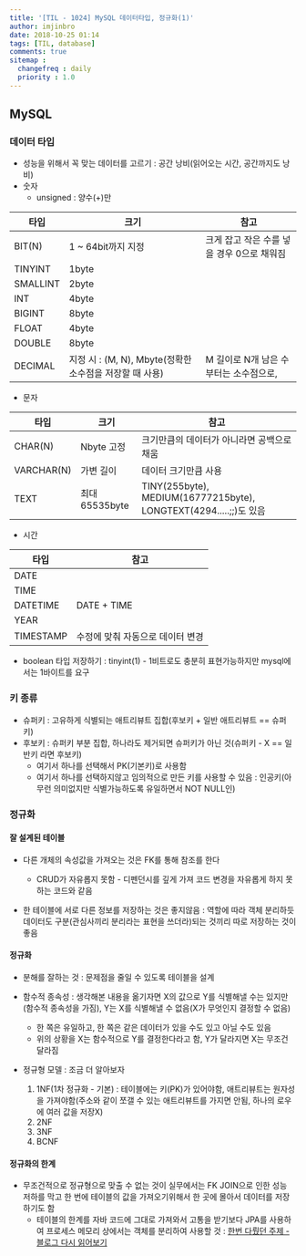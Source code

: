 ```yaml
---
title: '[TIL - 1024] MySQL 데이터타입, 정규화(1)'
author: imjinbro
date: 2018-10-25 01:14
tags: [TIL, database]
comments: true
sitemap :
  changefreq : daily
  priority : 1.0
---
```


## MySQL
### 데이터 타입
* 성능을 위해서 꼭 맞는 데이터를 고르기 : 공간 낭비(읽어오는 시간, 공간까지도 낭비)
* 숫자
  * unsigned : 양수(+)만
  
| 타입 | 크기 | 참고 |
| - | - | - |
| BIT(N) | 1 ~ 64bit까지 지정 | 크게 잡고 작은 수를 넣을 경우 0으로 채워짐 |
| TINYINT | 1byte |  |
| SMALLINT | 2byte |  |
| INT | 4byte |  |
| BIGINT | 8byte |  |
| FLOAT | 4byte |  |
| DOUBLE | 8byte |  |
| DECIMAL | 지정 시 : (M, N), Mbyte(정확한 소수점을 저장할 때 사용) | M 길이로 N개 남은 수부터는 소수점으로,  |
  
* 문자
  
| 타입 | 크기 | 참고 |
| - | - | - |
| CHAR(N) | Nbyte 고정 | 크기만큼의 데이터가 아니라면 공백으로 채움 |
| VARCHAR(N) | 가변 길이 | 데이터 크기만큼 사용 |
| TEXT | 최대 65535byte | TINY(255byte), MEDIUM(16777215byte), LONGTEXT(4294.....;;)도 있음 |
  
* 시간
  
| 타입 | 참고 |
| - | - |
| DATE |  |
| TIME |  |
| DATETIME | DATE + TIME |
| YEAR |  |
| TIMESTAMP | 수정에 맞춰 자동으로 데이터 변경 |

* boolean 타입 저장하기 : tinyint(1) - 1비트로도 충분히 표현가능하지만 mysql에서는 1바이트를 요구
  
### 키 종류
* 슈퍼키 : 고유하게 식별되는 애트리뷰트 집합(후보키 + 일반 애트리뷰트 == 슈퍼키)
* 후보키 : 슈퍼키 부분 집합, 하나라도 제거되면 슈퍼키가 아닌 것(슈퍼키 - X == 일반키 라면 후보키)
  * 여기서 하나를 선택해서 PK(기본키)로 사용함
  * 여기서 하나를 선택하지않고 임의적으로 만든 키를 사용할 수 있음 : 인공키(아무런 의미없지만 식별가능하도록 유일하면서 NOT NULL인)
  
### 정규화
#### 잘 설계된 테이블
* 다른 개체의 속성값을 가져오는 것은 FK를 통해 참조를 한다  
  * CRUD가 자유롭지 못함 - 디펜던시를 깊게 가져 코드 변경을 자유롭게 하지 못하는 코드와 같음
  
* 한 테이블에 서로 다른 정보를 저장하는 것은 좋지않음 : 역할에 따라 객체 분리하듯 데이터도 구분(관심사끼리 분리라는 표현을 쓰더라)되는 것끼리 따로 저장하는 것이 좋음
  
#### 정규화
* 분해를 잘하는 것 : 문제점을 줄일 수 있도록 테이블을 설계
* 함수적 종속성 : 생각해본 내용을 옮기자면 X의 값으로 Y를 식별해낼 수는 있지만(함수적 종속성을 가짐), Y는 X를 식별해낼 수 없음(X가 무엇인지 결정할 수 없음)
  * 한 쪽은 유일하고, 한 쪽은 같은 데이터가 있을 수도 있고 아닐 수도 있음
  * 위의 상황을 X는 함수적으로 Y를 결정한다라고 함, Y가 달라지면 X는 무조건 달라짐
  
* 정규형 모델 : 조금 더 알아보자
  1. 1NF(1차 정규화 - 기본) : 테이블에는 키(PK)가 있어야함, 애트리뷰트는 원자성을 가져야함(주소와 같이 쪼갤 수 있는 애트리뷰트를 가지면 안됨, 하나의 로우에 여러 값을 저장X)
  2. 2NF
  3. 3NF
  4. BCNF

#### 정규화의 한계
* 무조건적으로 정규형으로 맞출 수 없는 것이 실무에서는 FK JOIN으로 인한 성능 저하를 막고 한 번에 테이블의 값을 가져오기위해서 한 곳에 몰아서 데이터를 저장하기도 함
  * 테이블의 한계를 자바 코드에 그대로 가져와서 고통을 받기보다 JPA를 사용하여 프로세스 메모리 상에서는 객체를 분리하여 사용할 것 : [한번 다뤘던 주제 - 블로그 다시 읽어보기](https://imjinbro.github.io/2018/09/01/TIL)